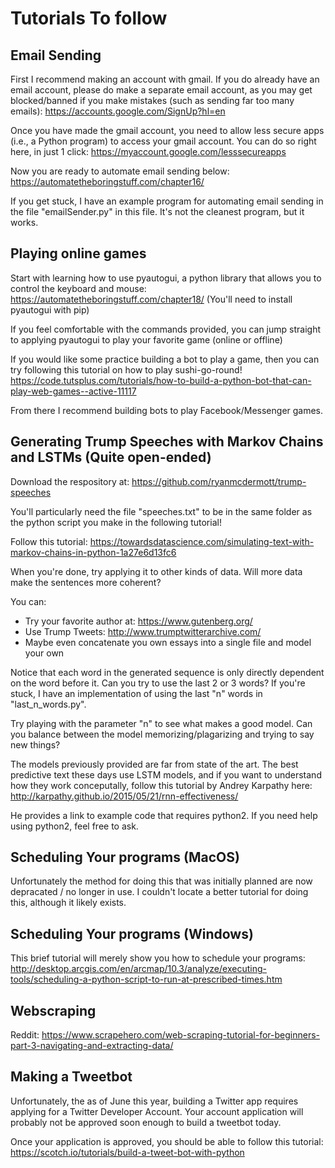
# Tutorials To follow


## Email Sending

First I recommend making an account with gmail. If you do already have an email account, please do make a separate email account, as you may get blocked/banned if you make mistakes (such as sending far too many emails): https://accounts.google.com/SignUp?hl=en

Once you have made the gmail account, you need to allow less secure apps (i.e., a Python program) to access your gmail account. You can do so right here, in just 1 click: https://myaccount.google.com/lesssecureapps

Now you are ready to automate email sending below:
https://automatetheboringstuff.com/chapter16/

If you get stuck, I have an example program for automating email sending in the file "emailSender.py" in this file. It's not the cleanest program, but it works.


## Playing online games 

Start with learning how to use pyautogui, a python library that allows you to control the keyboard and mouse: https://automatetheboringstuff.com/chapter18/
(You'll need to install pyautogui with pip)

If you feel comfortable with the commands provided, you can jump straight to applying pyautogui to play your favorite game (online or offline)

If you would like some practice building a bot to play a game, then you can try following this tutorial on how to play sushi-go-round! https://code.tutsplus.com/tutorials/how-to-build-a-python-bot-that-can-play-web-games--active-11117

From there I recommend building bots to play Facebook/Messenger games.

## Generating Trump Speeches with Markov Chains and LSTMs (Quite open-ended)

Download the respository at: https://github.com/ryanmcdermott/trump-speeches

You'll particularly need the file "speeches.txt" to be in the same folder as the python script you make in the following tutorial!

Follow this tutorial: https://towardsdatascience.com/simulating-text-with-markov-chains-in-python-1a27e6d13fc6

When you're done, try applying it to other kinds of data. Will more data make the sentences more coherent?

You can:

- Try your favorite author at: https://www.gutenberg.org/
- Use Trump Tweets: http://www.trumptwitterarchive.com/
- Maybe even concatenate you own essays into a single file and model your own 

Notice that each word in the generated sequence is only directly dependent on the word before it. Can you try to use the last 2 or 3 words? If you're stuck, I have an implementation of using the last "n" words in "last_n_words.py".

Try playing with the parameter "n" to see what makes a good model. Can you balance between the model memorizing/plagarizing and trying to say new things?

The models previously provided are far from state of the art. The best predictive text these days use LSTM models, and if you want to understand how they work conceputally, follow this tutorial by Andrey Karpathy here: http://karpathy.github.io/2015/05/21/rnn-effectiveness/

He provides a link to example code that requires python2. If you need help using python2, feel free to ask.


## Scheduling Your programs (MacOS)

Unfortunately the method for doing this that was initially planned are now depracated / no longer in use. I couldn't locate a better tutorial for doing this, although it likely exists.


## Scheduling Your programs (Windows)

This brief tutorial will merely show you how to schedule your programs: http://desktop.arcgis.com/en/arcmap/10.3/analyze/executing-tools/scheduling-a-python-script-to-run-at-prescribed-times.htm


## Webscraping 

Reddit: https://www.scrapehero.com/web-scraping-tutorial-for-beginners-part-3-navigating-and-extracting-data/


## Making a Tweetbot

Unfortunately, the as of June this year, building a Twitter app requires applying for a Twitter Developer Account. Your account application will probably not be approved soon enough to build a tweetbot today.

Once your application is approved, you should be able to follow this tutorial: https://scotch.io/tutorials/build-a-tweet-bot-with-python

##  
